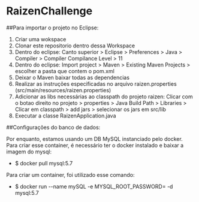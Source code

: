 # RaizenChallenge

##Para importar o projeto no Eclipse:

1. Criar uma wokspace
2. Clonar este repositorio dentro dessa Workspace
3. Dentro do eclipse: Canto superior > Eclipse > Preferences > Java > Compiler > Compiler Compilance Level > 11
4. Dentro do eclipse: Import project > Maven > Existing Maven Projects > escolher a pasta que contem o pom.xml
5. Deixar o Maven baixar todas as dependencias
6. Realizar as instruções especificadas no arquivo raizen.properties (src/main/resources/raizen.properties)
7. Adicionar as libs necessárias ao classpath do projeto raizen: Clicar com o botao direito no projeto > properties > Java Build Path > Libraries > Clicar em classpath > add jars > selecionar os jars em src/lib
8. Executar a classe RaizenApplication.java

##Configurações do banco de dados:

Por enquanto, estamos usando um DB MySQL instanciado pelo docker.
Para criar esse container, é necessário ter o docker instalado e baixar a imagem do mysql:
- $ docker pull mysql:5.7

Para criar um container, foi utilizado esse comando:
- $ docker run --name mySQL -e MYSQL_ROOT_PASSWORD=<SENHA DO DB AQUI> -d mysql:5.7



